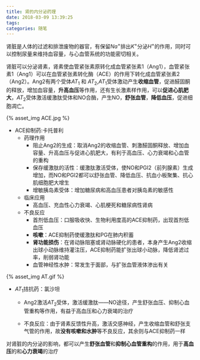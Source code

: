 ```yaml
---
title: 肾的内分泌药理
date: 2018-03-09 13:39:25
tags:
categories: 随笔
---
```


肾脏是人体的过滤和排泄废物的器官，有保留$Na^{+}$排出$K^{+}$分泌$H^{+}$的作用，同时可以控制尿量来维持血容量，与心血管系统的功能密切相关。

肾脏可以分泌肾素，肾素使血管紧张素原转化成血管紧张素1（Ang1），血管紧张素1（Ang1）可以在血管紧张素转化酶（ACE）的作用下转化成血管紧张素2（Ang2）。Ang2有两个受体$AT_{1}$
和
$AT_{2}$,$AT_{1}$受体激动产生**收缩血管**，促进醛固酮的释放，增加血容量，**升高血压**等作用，还有生长激素样作用，可以**促进心肌肥大**，$AT_{2}$受体激活缓激肽受体和NO合酶，产生NO，**舒张血管**，**降低血压**，促进细胞凋亡。
<!--- more --->
{% asset_img ACE.jpg %}

- ACE抑制药:卡托普利
    - 药理作用
        - 阻止Ang2的生成：取消Ang2的收缩血管、刺激醛固酮释放、增加血容量、升高血压与促进心肌肥大，有利于高血压、心力衰竭和心血管的重构
        - 保存缓激肽的活性：缓激肽激活受体，使NO和PGI2（前列腺素）生成增加，而NO和PGI2都可以舒张血管、降低血压、抗血小板聚集、抗心肌细胞肥大增生
        - 增敏胰岛素受体：增加糖尿病和高血压患者对胰岛素的敏感性
    - 临床应用
        - 高血压、充血性心力衰竭、心肌梗死和糖尿病性肾病
    - 不良反应
        - 首剂低血压：口服吸收快、生物利用度高的ACE抑制药，出现首剂低血压
        - **咳嗽**：ACE抑制药使缓激肽和PG在肺内积蓄
        - **肾功能损伤**：在肾动脉阻塞或肾动脉硬化的患者，本身产生Ang2收缩出球小动脉维持灌注压，ACE抑制药能扩张出球小动脉，降低肾滤过率，削弱肾功能
        - 血管神经性水肿：常发生于面部，与扩张血管液体渗出有关

{% asset_img AT.gif %}

- $AT_{1}$拮抗药：氯沙坦

    - Ang2激活$AT_{2}$受体，激活缓激肽——NO途径，产生舒张血压、抑制心血管重构等作用，有益于高血压和心力衰竭的治疗

    - 不良反应：由于肾素反馈性升高，激活交感神经，产生收缩血管和舒张支气管的作用，故**没有咳嗽和水肿**等不良反应，其余则与ACE抑制药一样

对肾脏的内分泌的影响，都可以产生**舒张血管**和**抑制心血管重构**的作用，用于**高血压**的和**心力衰竭**的治疗
